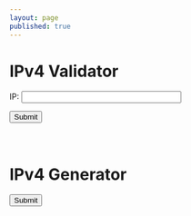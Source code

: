 ```yaml
---
layout: page
published: true
---
```


<h1>IPv4 Validator</h1>
<form onsubmit="isValidIP(); return false">
  <p>
    <label for="ip" style="width: 100px;">IP: </label>
    <input id="ip" name="ip" type="ip" size="32">
  </p>
  <input type="submit"/>
</form>

<div id="validator" style="margin-top: 10px; padding: 10px 5px; color: #444; line-height: 1.5;"></div>
<script>
  var f = document.forms[0];

  function isValidIP() {

    var validator = document.querySelector('#validator');

    var result = /^(([1-9]?\d|1\d\d|2[0-4]\d|25[0-5])(\.(?!$)|$)){4}$/.test(f.ip.value);
   
    window.setTimeout(_ => {
      validator.innerHTML = result ? "Valid format" : "Invalid format"
    })
  }
</script>


<h1>IPv4 Generator</h1>
<form onsubmit="generateIP(); return false">
  <input type="submit"/>
</form>

<div id="out" style="margin-top: 10px; padding: 10px 5px; color: #444; line-height: 1.5;"></div>
<script>
  function randomIP() {         
    return Math.floor(Math.random() * 256);
  }

  function generateIP() {

    var out = document.querySelector('#out');

    var result = `${randomIP()}.${randomIP()}.${randomIP()}.${randomIP()}`
   
    window.setTimeout(_ => {
      out.innerHTML = result
    })
  }
</script>
